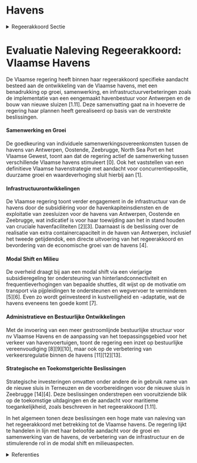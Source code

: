 # Havens

<details>
        <summary>Regeerakkoord Sectie </summary>
        <p>1.11 Havens De Vlaamse havens zijn de motor van de Vlaamse economie. We stimuleren de samenwerking tussen de verschillende Vlaamse havens en zorgen voor voldoende groeikansen voor elke haven. We vergroten de slagkracht van de havens van Antwerpen, North Sea Port, Oostende en Zeebrugge. We faciliteren een eengemaakt haven-bestuur voor linker- en rechteroever van het Antwerpse havengebied. Vanuit het Vlaams niveau nemen we de verantwoordelijkheid om ervoor te zorgen dat alle informatica en communicatie technologieplatformen van alle actoren op elkaar worden afgestemd. We gaan na welke bestuurlijke vereenvoudi-gingen doorgevoerd kunnen worden en evalueren het havendecreet om beter in te spelen op de toekomstige uitdagingen. De samenwerking met de havens is vastgelegd in een koepelovereenkomst die nu doorvertaald wordt in individuele overeenkomsten per haven. Uitgangspunt is dat de havens binnen dit kader zelf verantwoordelijk worden voor hun werking en ook expliciet aangeven welke bijdrage zij zullen leveren aan de noodzakelijke modal shift in het goederenverkeer. De Vlaamse overheid blijft verantwoordelijk voor haar decretaal vastgelegde kerntaken met name de maritieme toegang, sluiscomplexen en de werking van de Havenkapiteinsdienst. De Vlaamse regering engageert zich tegelijkertijd om verder maximaal bij te dragen aan de strategische investeringen in de havens. Tijdens deze bestuursperiode wordt de nieuwe sluis in Terneuzen in gebruik genomen en wordt gestart aan de bouw van de nieuwe sluis in Zeebrugge. We nemen zo snel mogelijk een robuust voorkeursbe-sluit voor de realisatie van extra containercapaci-teit voor de haven van Antwerpen – inclusief het tweede getijdendok – zodat de werken zo spoedig mogelijk kunnen aanvangen. Pijpleidingen moeten als een volwaardige trans-portmodus worden ingezet om de modal shift te ondersteunen. We reserveren ruimte voor leidin-genzones die de aanleg van bijkomende pijplei-dingen mogelijk maken. We werken een structurele oplossing uit voor het verzekeren van de continuïteit van de dienstverle-ning in het kader van de toegankelijkheid van de Vlaamse havens. Samen met de loodsen worden de voorwaarden onderzocht waaronder de Dienst Afzonderlijk Beheer Loodswezen kan evolueren naar een bedrijfsstructuur in eigen beheer van die loodsen. Het garanderen van de kustveiligheid bij een veranderend klimaat blijft absolute prioriteit. In samenwerking met de lokale besturen die hierin ook een verantwoordelijkheid opnemen, werken we aan klimaatadaptatie door te investeren in kustveiligheid wat ook de Vlaamse havens ten goede komt. </p>
        </details> 

# Evaluatie Naleving Regeerakkoord: Vlaamse Havens

De Vlaamse regering heeft binnen haar regeerakkoord specifieke aandacht besteed aan de ontwikkeling van de Vlaamse havens, met een benadrukking op groei, samenwerking, en infrastructuurverbeteringen zoals de implementatie van een eengemaakt havenbestuur voor Antwerpen en de bouw van nieuwe sluizen [1.11]. Deze samenvatting gaat na in hoeverre de regering haar plannen heeft gerealiseerd op basis van de verstrekte beslissingen.

#### Samenwerking en Groei
De goedkeuring van individuele samenwerkingsovereenkomsten tussen de havens van Antwerpen, Oostende, Zeebrugge, North Sea Port en het Vlaamse Gewest, toont aan dat de regering actief de samenwerking tussen verschillende Vlaamse havens stimuleert \[0\]. Ook het vaststellen van een definitieve Vlaamse havenstrategie met aandacht voor concurrentiepositie, duurzame groei en waardeverhoging sluit hierbij aan \[1\]. 

#### Infrastructuurontwikkelingen
De Vlaamse regering toont verder engagement in de infrastructuur van de havens door de subsidiëring voor de havenkapiteinsdiensten en de exploitatie van zeesluizen voor de havens van Antwerpen, Oostende en Zeebrugge, wat indicatief is voor haar toewijding aan het in stand houden van cruciale havenfaciliteiten \[2\]\[3\]. Daarnaast is de beslissing over de realisatie van extra containercapaciteit in de haven van Antwerpen, inclusief het tweede getijdendok, een directe uitvoering van het regeerakkoord en bevordering van de economische groei van de havens \[4\].

#### Modal Shift en Milieu
De overheid draagt bij aan een modal shift via een vierjarige subsidieregeling ter ondersteuning van hinterlandconnectiviteit en frequentieverhogingen van bepaalde shuttles, dit wijst op de motivatie om transport via pijpleidingen te ondersteunen en wegvervoer te verminderen \[5\]\[6\]. Even zo wordt geïnvesteerd in kustveiligheid en -adaptatie, wat de havens eveneens ten goede komt \[7\].

#### Administratieve en Bestuurlijke Ontwikkelingen
Met de invoering van een meer gestroomlijnde bestuurlijke structuur voor nv Vlaamse Havens en de aanpassing van het toepassingsgebied voor het verkeer van havenvoertuigen, toont de regering een inzet op bestuurlijke vereenvoudiging \[8\]\[9\]\[10\], maar ook op de verbetering van verkeersregulatie binnen de havens \[11\]\[12\]\[13\].

#### Strategische en Toekomstgerichte Beslissingen
Strategische investeringen omvatten onder andere de in gebruik name van de nieuwe sluis in Terneuzen en de voorbereidingen voor de nieuwe sluis in Zeebrugge \[14\]\[4\]. Deze beslissingen onderstrepen een vooruitziende blik op de toekomstige uitdagingen en de aandacht voor maritieme toegankelijkheid, zoals beschreven in het regeerakkoord [1.11].

In het algemeen tonen deze beslissingen een hoge mate van naleving van het regeerakkoord met betrekking tot de Vlaamse havens. De regering lijkt te handelen in lijn met haar beloofde aandacht voor de groei en samenwerking van de havens, de verbetering van de infrastructuur en de stimulerende rol in de modal shift en milieuaspecten.

<details>
        <summary> Referenties</summary>
        
**[\[0\]](https://beslissingenvlaamseregering.vlaanderen.be/?search=Vlaamse%20havenstrategie%3A%20ontwerpen%20van%20individuele%20samenwerkingsovereenkomst%20tussen%20de%20havens%20van%20Antwerpen%2C%20Oostende%2C%20Zeebrugge%2C%20North%20Sea%20Port%20en%20het%20Vlaamse%20Gewest&dateOption=select&startDate=2021-12-17T09%3A00%3A00Z&endDate=2021-12-17T09%3A00%3A00Z)** : **(2021-12-17)** Vlaamse havenstrategie: ontwerpen van individuele samenwerkingsovereenkomst tussen de havens van Antwerpen, Oostende, Zeebrugge, North Sea Port en het Vlaamse Gewest 

**[\[1\]](https://beslissingenvlaamseregering.vlaanderen.be/?search=Vlaamse%20havenstrategie&dateOption=select&startDate=2021-12-17T09%3A00%3A00Z&endDate=2021-12-17T09%3A00%3A00Z)** : **(2021-12-17)** Vlaamse havenstrategie 

**[\[2\]](https://beslissingenvlaamseregering.vlaanderen.be/?search=Havens%3A%20havenkapiteindiensten%20en%20sluizen&dateOption=select&startDate=2020-12-18T09%3A00%3A00Z&endDate=2020-12-18T09%3A00%3A00Z)** : **(2020-12-18)** Havens: havenkapiteindiensten en sluizen 

**[\[3\]](https://beslissingenvlaamseregering.vlaanderen.be/?search=Havenbedrijven%3A%20subsidie%20aanleg%2C%20onderhoud%20en%20exploitatie%20zeesluizen&dateOption=select&startDate=2021-12-17T09%3A00%3A00Z&endDate=2021-12-17T09%3A00%3A00Z)** : **(2021-12-17)** Havenbedrijven: subsidie aanleg, onderhoud en exploitatie zeesluizen 

**[\[4\]](https://beslissingenvlaamseregering.vlaanderen.be/?search=Voorkeursbesluit%20complex%20project%20extra%20containerbehandelingscapaciteit%20in%20het%20havengebied%20Antwerpen%20%28ECA%29%0A%0A&dateOption=select&startDate=2020-01-31T09%3A00%3A00Z&endDate=2020-01-31T09%3A00%3A00Z)** : **(2020-01-31)** Voorkeursbesluit complex project extra containerbehandelingscapaciteit in het havengebied Antwerpen (ECA)

 

**[\[5\]](https://beslissingenvlaamseregering.vlaanderen.be/?search=Impulsprogramma%20binnenvaart%3A%20subsidieregeling&dateOption=select&startDate=2021-11-19T09%3A00%3A00Z&endDate=2021-11-19T09%3A00%3A00Z)** : **(2021-11-19)** Impulsprogramma binnenvaart: subsidieregeling 

**[\[6\]](https://beslissingenvlaamseregering.vlaanderen.be/?search=Impulsprogramma%20binnenvaart%3A%20subsidieregeling&dateOption=select&startDate=2022-01-14T09%3A00%3A00Z&endDate=2022-01-14T09%3A00%3A00Z)** : **(2022-01-14)** Impulsprogramma binnenvaart: subsidieregeling 

**[\[7\]](https://beslissingenvlaamseregering.vlaanderen.be/?search=Plan%20Vlaamse%20Veerkracht%3A%20Vlaggenschipprojecten%20ter%20versterking%20van%20het%20watersysteem%20van%20de%20kustduinen&dateOption=select&startDate=2022-10-28T08%3A00%3A00Z&endDate=2022-10-28T08%3A00%3A00Z)** : **(2022-10-28)** Plan Vlaamse Veerkracht: Vlaggenschipprojecten ter versterking van het watersysteem van de kustduinen 

**[\[8\]](https://beslissingenvlaamseregering.vlaanderen.be/?search=nv%20Vlaamse%20havens%3A%20voordracht%20bestuurders&dateOption=select&startDate=2022-11-18T09%3A00%3A00Z&endDate=2022-11-18T09%3A00%3A00Z)** : **(2022-11-18)** nv Vlaamse havens: voordracht bestuurders 

**[\[9\]](https://beslissingenvlaamseregering.vlaanderen.be/?search=nv%20Vlaamse%20Havens%3A%20uitzondering%20op%20de%20verplichting%20om%20te%20voorzien%20in%20%C3%A9%C3%A9n%20derde%20onafhankelijke%20bestuurders&dateOption=select&startDate=2022-07-15T08%3A00%3A00Z&endDate=2022-07-15T08%3A00%3A00Z)** : **(2022-07-15)** nv Vlaamse Havens: uitzondering op de verplichting om te voorzien in één derde onafhankelijke bestuurders 

**[\[10\]](https://beslissingenvlaamseregering.vlaanderen.be/?search=Vaststelling%20toepassingsgebied%20verordening%20voor%20het%20verkeer%20van%20havenvoertuigen%20in%20de%20haven%20van%20Antwerpen&dateOption=select&startDate=2021-06-18T08%3A00%3A00Z&endDate=2021-06-18T08%3A00%3A00Z)** : **(2021-06-18)** Vaststelling toepassingsgebied verordening voor het verkeer van havenvoertuigen in de haven van Antwerpen 

**[\[11\]](https://beslissingenvlaamseregering.vlaanderen.be/?search=Gewijzigde%20statuten%20nv%20Vlaamse%20havens&dateOption=select&startDate=2023-01-20T09%3A00%3A00Z&endDate=2023-01-20T09%3A00%3A00Z)** : **(2023-01-20)** Gewijzigde statuten nv Vlaamse havens 

**[\[12\]](https://beslissingenvlaamseregering.vlaanderen.be/?search=Vaststelling%20verkeersverordening%20havenvoertuigen%20in%20de%20haven%20van%20Antwerpen&dateOption=select&startDate=2020-12-11T09%3A00%3A00Z&endDate=2020-12-11T09%3A00%3A00Z)** : **(2020-12-11)** Vaststelling verkeersverordening havenvoertuigen in de haven van Antwerpen 

**[\[13\]](https://beslissingenvlaamseregering.vlaanderen.be/?search=Toepassingsgebied%20verkeer%20van%20havenvoertuigen%20in%20de%20haven%20van%20Antwerpen%3A%20wijzigingsbesluit&dateOption=select&startDate=2023-12-15T09%3A00%3A00Z&endDate=2023-12-15T09%3A00%3A00Z)** : **(2023-12-15)** Toepassingsgebied verkeer van havenvoertuigen in de haven van Antwerpen: wijzigingsbesluit 

**[\[14\]](https://beslissingenvlaamseregering.vlaanderen.be/?search=Wijziging%20Havendecreet&dateOption=select&startDate=2021-06-18T08%3A00%3A00Z&endDate=2021-06-18T08%3A00%3A00Z)** : **(2021-06-18)** Wijziging Havendecreet 
        </details> 

